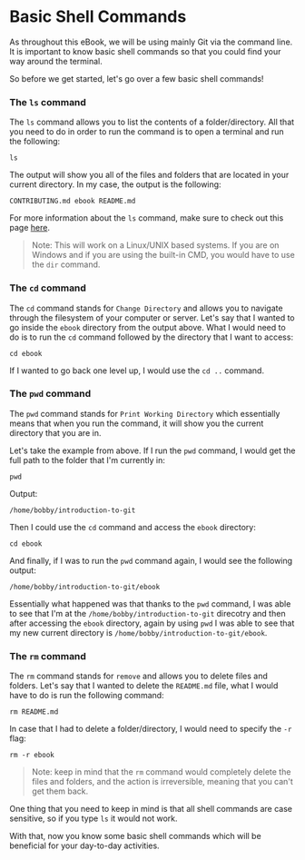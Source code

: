 # Basic Shell Commands

As throughout this eBook, we will be using mainly Git via the command line. It is important to know basic shell commands so that you could find your way around the terminal.

So before we get started, let's go over a few basic shell commands!

### The `ls` command

The `ls` command allows you to list the contents of a folder/directory. All that you need to do in order to run the command is to open a terminal and run the following:

```
ls
```

The output will show you all of the files and folders that are located in your current directory. In my case, the output is the following:

```
CONTRIBUTING.md ebook README.md
```

For more information about the `ls` command, make sure to check out this page [here](https://devdojo.com/tnylea/ls-command?ref=bobbyiliev).

> Note: This will work on a Linux/UNIX based systems. If you are on Windows and if you are using the built-in CMD, you would have to use the `dir` command.

### The `cd` command

The `cd` command stands for `Change Directory` and allows you to navigate through the filesystem of your computer or server. Let's say that I wanted to go inside the `ebook` directory from the output above. What I would need to do is to run the `cd` command followed by the directory that I want to access:

```
cd ebook
```

If I wanted to go back one level up, I would use the `cd ..` command.

### The `pwd` command

The `pwd` command stands for `Print Working Directory` which essentially means that when you run the command, it will show you the current directory that you are in.

Let's take the example from above. If I run the `pwd` command, I would get the full path to the folder that I'm currently in:

```
pwd
```

Output:

```
/home/bobby/introduction-to-git
```

Then I could use the `cd` command and access the `ebook` directory:

```
cd ebook
```

And finally, if I was to run the `pwd` command again, I would see the following output:

```
/home/bobby/introduction-to-git/ebook
```

Essentially what happened was that thanks to the `pwd` command, I was able to see that I'm at the `/home/bobby/introduction-to-git` direcotry and then after accessing the `ebook` directory, again by using `pwd` I was able to see that my new current directory is `/home/bobby/introduction-to-git/ebook`.

### The `rm` command

The `rm` command stands for `remove` and allows you to delete files and folders. Let's say that I wanted to delete the `README.md` file, what I would have to do is run the following command:

```
rm README.md
```

In case that I had to delete a folder/directory, I would need to specify the `-r` flag:

```
rm -r ebook
```

> Note: keep in mind that the `rm` command would completely delete the files and folders, and the action is irreversible, meaning that you can't get them back.

One thing that you need to keep in mind is that all shell commands are case sensitive, so if you type `ls` it would not work.

With that, now you know some basic shell commands which will be beneficial for your day-to-day activities.
